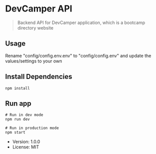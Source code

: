# DevCamper API

> Backend API for DevCamper application, which is a bootcamp directory website

## Usage

Rename "config/config.env.env" to "config/config.env" and update the values/settings to your own

## Install Dependencies
```
npm install
```

## Run app

```
# Run in dev mode
npm run dev

# Run in production mode
npm start
```

- Version: 1.0.0
- License: MIT